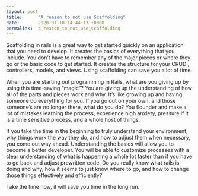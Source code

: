 ```yaml
---
layout: post
title:      "A reason to not use Scaffolding"
date:       2020-01-18 14:44:13 +0000
permalink:  a_reason_to_not_use_scaffolding
---
```



Scaffolding in rails is a great way to get started quickly on an application that you need to develop.  It creates the basics of everything that you include.  You don’t have to remember any of the major pieces or where they go or the basic code to get started.  It creates the structure for your CRUD , controllers, models, and views.  Using scaffolding can save you a lot of time.

When you are starting out programming in Rails, what are you giving up by using this time-saving “magic”?  You are giving up the understanding of how all of the parts and pieces work and why.  It’s like growing up and having someone do everything for you.  If you go out on your own, and those someone’s are no longer there, what do you do?  You flounder and make a lot of mistakes learning the process, experience high anxiety, pressure if it is a time sensitive process, and a whole host of things.  

If you take the time in the beginning to truly understand your environment, why things work the way they do, and how to adjust them when necessary, you come out way ahead.   Understanding the basics will allow you to become a better developer.  You will be able to customize processes with a clear understanding of what is happening a whole lot faster than if you have to go back and adjust prewritten code.  Do you really know what rails is doing and why, how it seems to just know where to go, and how to change those things effectively and efficiently? 

Take the time now, it will save you time in the long run.

